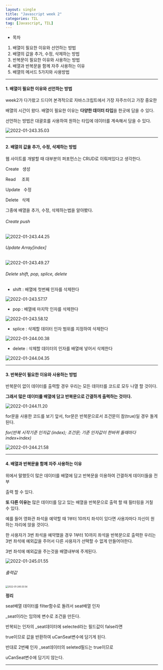 ```yaml
---
layout: single
title: "Javascript week 2"
categories: TIL
tag: [Javascript, TIL]
---
```


- 목차

1. 배열이 필요한 이유와 선언하는 방법
2. 배열의 값을 추가, 수정, 삭제하는 방법
3. 반복문이 필요한 이유와 사용하는 방법
4. 배열과 반복문을 함께 자주 사용하는 이유
5. 배열의 메서드 5가지와 사용방법

---

#### 1. 배열이 필요한 이유와 선언하는 방법

week2가 다가왔고 드디어 본격적으로 자바스크립트에서 가장 자주쓰이고 가장 중요한

배열의 시간이 왔다. 배열이 필요한 이유는 **다양한 데이터 타입**을 한곳에 담을 수 있다.

선언하는 방법은 대괄호를 사용하여 원하는 타입에 데이터를 계속해서 담을 수 있다.

![2022-01-243.35.03](/images/2022-01-243.35.03.png)

---

#### 2. 배열의 값을 추가, 수정, 삭제하는 방법

웹 사이트를 개발할 때 대부분의 퍼포먼스는 CRUD로 이뤄져있다고 생각한다.

Create &nbsp;&nbsp;생성

Read &nbsp; &nbsp; 조회

Update &nbsp;&nbsp;수정

Delete &nbsp;&nbsp;삭제

그중에 배열을 추가, 수정, 삭제하는법을 알아봤다.

###### Create push

![2022-01-243.44.25](/images/2022-01-243.44.25.png)

###### Update Array[index]

![2022-01-243.49.27](/images/2022-01-243.49.27.png)

###### Delete shift, pop, splice, delete

- shift : 배열에 첫번째 인자를 삭제한다

![2022-01-243.57.17](/images/2022-01-243.57.17.png)

- pop : 배열에 마지막 인자를 삭제한다

![2022-01-243.58.12](/images/2022-01-243.58.12.png)

- splice : 삭제할 데이터 인자 범위를 지정하여 삭제한다

![2022-01-244.00.38](/images/2022-01-244.00.38.png)

- delete : 삭제할 데이터의 인자를 배열에 넣어서 삭제한다

![2022-01-244.04.35](/images/2022-01-244.04.35.png)

---

#### 3. 반복문이 필요한 이유와 사용하는 방법

반복문이 없이 데이터를 출력할 경우 우리는 모든 데이터를 코드로 모두 나열 할 것이다.

**그래서 많은 데이터를 배열에 담고 반복문으로 간결하게 출력하는 것이다.**

![2022-01-244.11.20](/images/2022-01-244.11.20.png)

for문을 사용한 코드를 보기 앞서, for문은 반복문으로서 조건문이 참(true)일 경우 돌게된다.

_for(반복 시작기준 인자값 (index); 조건문; 기준 인자값이 한바퀴 돌때마다 index+index)_

![2022-01-244.21.58](/images/2022-01-244.21.58.png)

---

#### 4. 배열과 반복문을 함께 자주 사용하는 이유

위에서 말했듯이 많은 데이터를 배열에 담고 반복문을 이용하여 간결하게 데이터들을 전부

출력 할 수 있다.

**또 다른 이유는** 많은 데이터를 담고 있는 배열을 반복문으로 출력 할 때 필터링을 거칠 수 있다.

예를 들어 영화관 좌석을 예약할 때 1부터 10까지 좌석이 있다면 사용자마다 자신이 원하는 자리에 앉을 것이다.

한 사용자가 3번 좌석을 예약했을 경우 1부터 10까지 좌석을 반복문으로 출력한 우리는 3번 좌석에 예외값을 주어서 다른 사용자가 선택할 수 없게 만들어야한다.

3번 좌석에 예외값을 주는것을 배열내부에 주게된다.

![2022-01-245.01.55](/images/2022-01-245.01.55.png)

###### 출력값

<img src="/images/2022-01-245.03.54.png" alt="2022-01-245.03.54" style="zoom:50%;" />

**정리**

seat배열 데이터를 filter함수로 돌려서 seat배열 인자

\_seat이라는 임의에 변수로 조건을 만든다.

반복되는 인자의 \_seat데이터에 selected라는 필드값이 false라면

true이므로 값을 반환하여 uCanSeat변수에 담기게 된다.

반대로 2번쨰 인자 \_seat데이터의 seleted필드는 true이므로

uCanSeat변수에 담기지 않는다.

---
